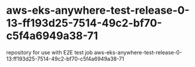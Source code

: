# aws-eks-anywhere-test-release-0-13-ff193d25-7514-49c2-bf70-c5f4a6949a38-71
repository for use with E2E test job aws-eks-anywhere-test-release-0-13:ff193d25-7514-49c2-bf70-c5f4a6949a38-71
